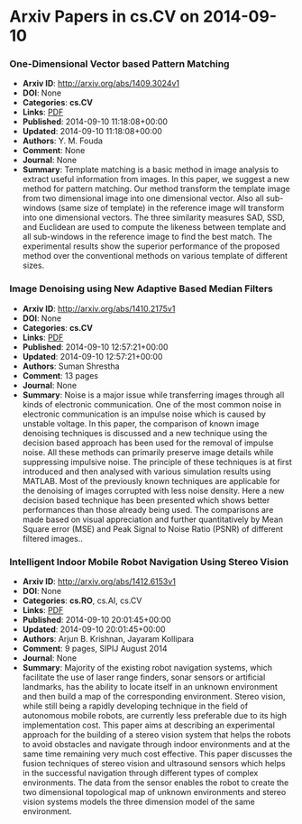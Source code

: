 # Arxiv Papers in cs.CV on 2014-09-10
### One-Dimensional Vector based Pattern Matching
- **Arxiv ID**: http://arxiv.org/abs/1409.3024v1
- **DOI**: None
- **Categories**: **cs.CV**
- **Links**: [PDF](http://arxiv.org/pdf/1409.3024v1)
- **Published**: 2014-09-10 11:18:08+00:00
- **Updated**: 2014-09-10 11:18:08+00:00
- **Authors**: Y. M. Fouda
- **Comment**: None
- **Journal**: None
- **Summary**: Template matching is a basic method in image analysis to extract useful information from images. In this paper, we suggest a new method for pattern matching. Our method transform the template image from two dimensional image into one dimensional vector. Also all sub-windows (same size of template) in the reference image will transform into one dimensional vectors. The three similarity measures SAD, SSD, and Euclidean are used to compute the likeness between template and all sub-windows in the reference image to find the best match. The experimental results show the superior performance of the proposed method over the conventional methods on various template of different sizes.



### Image Denoising using New Adaptive Based Median Filters
- **Arxiv ID**: http://arxiv.org/abs/1410.2175v1
- **DOI**: None
- **Categories**: **cs.CV**
- **Links**: [PDF](http://arxiv.org/pdf/1410.2175v1)
- **Published**: 2014-09-10 12:57:21+00:00
- **Updated**: 2014-09-10 12:57:21+00:00
- **Authors**: Suman Shrestha
- **Comment**: 13 pages
- **Journal**: None
- **Summary**: Noise is a major issue while transferring images through all kinds of electronic communication. One of the most common noise in electronic communication is an impulse noise which is caused by unstable voltage. In this paper, the comparison of known image denoising techniques is discussed and a new technique using the decision based approach has been used for the removal of impulse noise. All these methods can primarily preserve image details while suppressing impulsive noise. The principle of these techniques is at first introduced and then analysed with various simulation results using MATLAB. Most of the previously known techniques are applicable for the denoising of images corrupted with less noise density. Here a new decision based technique has been presented which shows better performances than those already being used. The comparisons are made based on visual appreciation and further quantitatively by Mean Square error (MSE) and Peak Signal to Noise Ratio (PSNR) of different filtered images..



### Intelligent Indoor Mobile Robot Navigation Using Stereo Vision
- **Arxiv ID**: http://arxiv.org/abs/1412.6153v1
- **DOI**: None
- **Categories**: **cs.RO**, cs.AI, cs.CV
- **Links**: [PDF](http://arxiv.org/pdf/1412.6153v1)
- **Published**: 2014-09-10 20:01:45+00:00
- **Updated**: 2014-09-10 20:01:45+00:00
- **Authors**: Arjun B. Krishnan, Jayaram Kollipara
- **Comment**: 9 pages, SIPIJ August 2014
- **Journal**: None
- **Summary**: Majority of the existing robot navigation systems, which facilitate the use of laser range finders, sonar sensors or artificial landmarks, has the ability to locate itself in an unknown environment and then build a map of the corresponding environment. Stereo vision, while still being a rapidly developing technique in the field of autonomous mobile robots, are currently less preferable due to its high implementation cost. This paper aims at describing an experimental approach for the building of a stereo vision system that helps the robots to avoid obstacles and navigate through indoor environments and at the same time remaining very much cost effective. This paper discusses the fusion techniques of stereo vision and ultrasound sensors which helps in the successful navigation through different types of complex environments. The data from the sensor enables the robot to create the two dimensional topological map of unknown environments and stereo vision systems models the three dimension model of the same environment.



